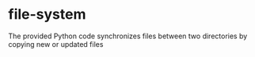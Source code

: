 # file-system
The provided Python code synchronizes files between two directories by copying new or updated files 

